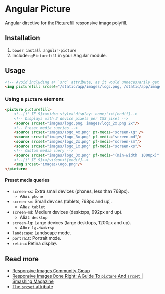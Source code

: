 # Angular Picture

Angular directive for the [Picturefill](http://scottjehl.github.io/picturefill/) responsive image polyfill.

## Installation

1. `bower install angular-picture`
2. Include `ngPicturefill` in your Angular module.

## Usage

```html
<!-- Avoid including an `src` attribute, as it would unnecessarily get read by all browsers -->
<img picturefill srcset="/static/app/images/logo.png, /static/app/images/logo.png 2x"/>
```

### Using a `picture` element

```html
<picture picturefill>
    <!--[if IE 9]><video style="display: none;"><![endif]-->
    <!-- Displays with 2 device pixels per CSS pixel -->
    <source srcset="images/logo.png, images/logo_2x.png 2x"/>
    <!-- Preset media queries -->
    <source srcset="images/logo_4x.png" pf-media="screen-lg" />
    <source srcset="images/logo_3x.png" pf-media="screen-md"/>
    <source srcset="images/logo_2x.png" pf-media="screen-sm"/>
    <source srcset="images/logo_1x.png" pf-media="screen-xs"/>
    <!-- Custom media query -->
    <source srcset="images/logo_3x.png" pf-media="(min-width: 1000px)" />
    <!--[if IE 9]></video><![endif]-->
    <img srcset="images/logo.png"/>
</picture>
```

#### Preset media queries

* `screen-xs`: Extra small devices (phones, less than 768px).
	* Alias: `phone`
* `screen-sm`: Small devices (tablets, 768px and up).
	* Alias: `tablet`
* `screen-md`: Medium devices (desktops, 992px and up).
	* Alias: `desktop`
* `screen-lg`: Large devices (large desktops, 1200px and up).
	* Alias: `lg-desktop`
* `landscape`: Landscape mode.
* `portrait`: Portrait mode.
* `retina`: Retina display.

## Read more

* [Responsive Images Community Group](http://responsiveimages.org/)
* [Responsive Images Done Right: A Guide To `picture` And `srcset` | Smashing Magazine](http://www.smashingmagazine.com/2014/05/14/responsive-images-done-right-guide-picture-srcset/)
* [The `srcset` attribute](http://www.webkit.org/demos/srcset/)